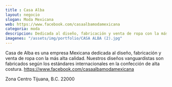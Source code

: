 ```yaml
---
title : Casa Alba
layout: negocio
slogan: Moda Mexicana
web: https://www.facebook.com/casaalbamodamexicana
categoria: moda
descripcion: Dedicada al diseño, fabricación y venta de ropa con la más alta calidad.
imagenes: "/assets/img/portfolio/CASA ALBA (2).jpg"
---
```


Casa de Alba es una empresa Mexicana dedicada al diseño, fabricación y venta de ropa con la más alta calidad. Nuestros diseños vanguardistas son fabricados según los estándares internacionales en la confección de alta costura.
https://www.facebook.com/casaalbamodamexicana

Zona Centro
Tijuana, B.C. 22000
